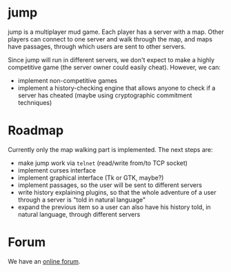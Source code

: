 # jump

jump is a multiplayer mud game. Each player has a server with a map.
Other players can connect to one server and walk through the map, and
maps have passages, through which users are sent to other servers.

Since jump will run in different servers, we don't expect to
make a highly competitive game (the server owner could easily cheat).
However, we can:
* implement non-competitive games
* implement a history-checking engine that allows anyone to
  check if a server has cheated (maybe using cryptographic 
  commitment techniques)

# Roadmap

Currently only the map walking part is implemented. The next steps are:

* make jump work via `telnet` (read/write from/to TCP
  socket)
* implement curses interface
* implement graphical interface (Tk or GTK, maybe?)
* implement passages, so the user will be sent to different servers
* write history explaining plugins, so that the whole adventure of a user
  through a server is "told in natural language"
* expand the previous item so a user can also have his history told,
  in natural language, through different servers

# Forum

We have an [online forum](http://jump.aleph0.info/). 
